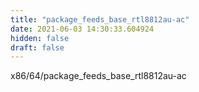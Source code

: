 ```yaml
---
title: "package_feeds_base_rtl8812au-ac"
date: 2021-06-03 14:30:33.604924
hidden: false
draft: false
---
```


x86/64/package_feeds_base_rtl8812au-ac

